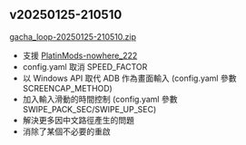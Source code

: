 ## v20250125-210510

[gacha_loop-20250125-210510.zip](https://mega.nz/file/VU81XCbS#UD7jR07xahZjBG-EfPH87W8i60jm1Y63qm6PWbE1oqM)

- 支援 [PlatinMods-nowhere_222](https://platinmods.com/threads/pokemon-tcg-pocket-ver-1-0-9-mod-menu-apk-global-speed-multiplier.230220/)
- config.yaml 取消 SPEED_FACTOR
- 以 Windows API 取代 ADB 作為畫面輸入 (config.yaml 參數 SCREENCAP_METHOD)
- 加入輸入滑動的時間控制 (config.yaml 參數 SWIPE_PACK_SEC/SWIPE_UP_SEC)
- 解決更多因中文路徑產生的問題
- 消除了某個不必要的重啟
